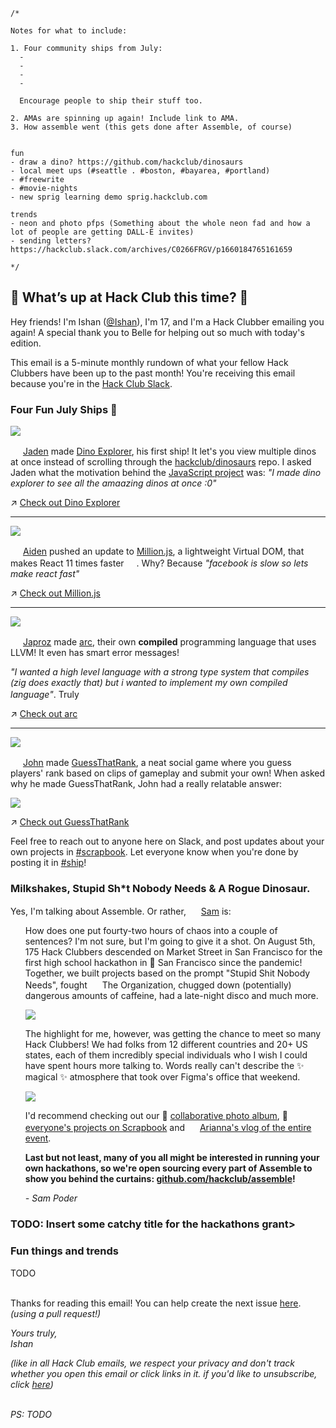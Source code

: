 ```
/*

Notes for what to include:

1. Four community ships from July:
  - 
  - 
  - 
  -
  
  Encourage people to ship their stuff too.
  
2. AMAs are spinning up again! Include link to AMA.
3. How assemble went (this gets done after Assemble, of course)


fun
- draw a dino? https://github.com/hackclub/dinosaurs
- local meet ups (#seattle . #boston, #bayarea, #portland)
- #freewrite
- #movie-nights
- new sprig learning demo sprig.hackclub.com

trends
- neon and photo pfps (Something about the whole neon fad and how a lot of people are getting DALL-E invites)
- sending letters? https://hackclub.slack.com/archives/C0266FRGV/p1660184765161659

*/
```

## 👀 What’s up at Hack Club this time? 👀

Hey friends! I'm Ishan ([@Ishan](https://hackclub.slack.com/app_redirect?channel=U01ACA3M90C)), I'm 17, and I'm a Hack Clubber emailing you again! A special thank you to Belle for helping out so much with today's edition. 

This email is a 5-minute monthly rundown of what your fellow Hack Clubbers have been up to the past month! You're receiving this email because you're in the [Hack Club Slack](https://hackclub.com/slack/).

### Four Fun July Ships 🚢

![](https://user-images.githubusercontent.com/38882631/185255273-bac75a55-8ef5-4c2f-b4cb-5265bc0c0c07.png)

<img src="https://ca.slack-edge.com/T0266FRGM-U03AUPJQKLN-24c58425b85d-512" width="16"> [Jaden](https://jadenhou.me/) made [Dino Explorer](https://dinoexplorer.hackclub.com/), his first ship! It let's you view multiple dinos at once instead of scrolling through the [hackclub/dinosaurs](https://github.com/hackclub/dinosaurs) repo. I asked Jaden what the motivation behind the [JavaScript project](https://github.com/InternetRamen/dino-explorer) was: _"I made dino explorer to see all the amaazing dinos at once :0"_

↗️ [Check out Dino Explorer](https://dinoexplorer.hackclub.com/)

---

![](https://user-images.githubusercontent.com/38882631/185264183-09b967bc-efb1-4505-9f83-6513fe2d7aec.png)

<img src="https://ca.slack-edge.com/T0266FRGM-U018FMCP79R-e769e492c031-512" width="16"> [Aiden](https://aidenybai.com/) pushed an update to [Million.js](https://millionjs.org/), a lightweight Virtual DOM, that makes React 11 times faster <img src="https://emoji.slack-edge.com/T0266FRGM/ultrafastparrot/5148eb2f1db74d3b.gif" width="16">. Why? Because _"facebook is slow so lets make react fast"_ 

↗️ [Check out Million.js](https://millionjs.org/)

---

![](https://user-images.githubusercontent.com/38882631/185265018-b364f4d9-6242-488b-bb50-f4b9deea7ebf.png)

<img src="https://ca.slack-edge.com/T0266FRGM-U03K70BL2R3-45851de9d5d6-512" width="16"> [Japroz](https://japrozsaini.me/) made [arc](https://github.com/japrozs/arc), their own **compiled** programming language that uses LLVM! It even has smart error messages!

_"I wanted a high level language with a strong type system that compiles (zig does exactly that) but i wanted to implement my own compiled language"_. Truly <img src="https://emoji.slack-edge.com/T0266FRGM/based/537b2120c51f688d.png" width="16">

↗️ [Check out arc](https://github.com/japrozs/arc)

---

![](https://user-images.githubusercontent.com/38882631/185265789-adc68bd8-d341-4473-b6e4-6181659f3174.png)

<img src="https://ca.slack-edge.com/T0266FRGM-U03ME5R23CL-60b7b669a2e1-512" width="16"> [John](https://john-murphy-eth.vercel.app/) made [GuessThatRank](https://www.guessthatrank.com), a neat social game where you guess players' rank based on clips of gameplay and submit your own! When asked why he made GuessThatRank, John had a really relatable answer:

![](https://user-images.githubusercontent.com/38882631/185266313-95c9f7ec-21a6-433e-b551-338e05e54c73.png)

↗️ [Check out GuessThatRank](https://www.guessthatrank.com)

Feel free to reach out to anyone here on Slack, and post updates about your own projects in [#scrapbook](https://hackclub.slack.com/archives/C01504DCLVD). Let everyone know when you're done by posting it in [#ship](https://hackclub.slack.com/archives/C0M8PUPU6)!

### Milkshakes, Stupid Sh*t Nobody Needs & A Rogue Dinosaur.

Yes, I'm talking about Assemble. Or rather, <img src="https://avatars.githubusercontent.com/u/39828164?v=4" width="16"> [Sam](https://sampoder.com) is:

<ul>
How does one put fourty-two hours of chaos into a couple of sentences? I'm not sure, but I'm going to give it a shot. On August 5th, 175 Hack Clubbers descended on Market Street in San Francisco for the first high school hackathon in 🌁 San Francisco since the pandemic! Together, we built projects based on the prompt "Stupid Shit Nobody Needs", fought <img src="https://user-images.githubusercontent.com/38882631/185447991-cf6a6e84-585e-4f71-9546-fdf315e816ce.png" width="16"> The Organization, chugged down (potentially) dangerous amounts of caffeine, had a late-night disco and much more.

![](https://pbs.twimg.com/media/FZmP59CVEAEvynl?format=jpg&name=4096x4096)

The highlight for me, however, was getting the chance to meet so many Hack Clubbers! We had folks from 12 different countries and 20+ US states, each of them incredibly special individuals who I wish I could have spent hours more talking to. Words really can't describe the ✨ magical ✨ atmosphere that took over Figma's office that weekend. 

![](https://pbs.twimg.com/media/FZfM1E-UEAEF1qw?format=jpg&name=large)

I'd recommend checking out our 📸 [collaborative photo album](https://hack.af/assemble-album), 🚢 [everyone's projects on Scrapbook](https://scrapbook.assemble.hackclub.com) and <img src="https://ca.slack-edge.com/T0266FRGM-U012U7V5W22-a83fd46e92f2-512" width="16"> [Arianna's vlog of the entire event](https://hackclub.slack.com/archives/C0M8PUPU6/p1660786162270309). 

**Last but not least, many of you all might be interested in running your own hackathons, so we're open sourcing every part of Assemble to show you behind the curtains: [github.com/hackclub/assemble](https://github.com/hackclub/assemble)!**

_- Sam Poder_

</ul>

### TODO: Insert some catchy title for the hackathons grant>


### Fun things and trends

TODO

\
Thanks for reading this email! You can help create the next issue [here](https://github.com/hackclub/newsletter). _(using a pull request!)_

_Yours truly,_  
_Ishan_

_(like in all Hack Club emails, we respect your privacy and don't track whether you open this email or click links in it. if you'd like to unsubscribe, click [here]())_

\
_PS: TODO_

![]()

